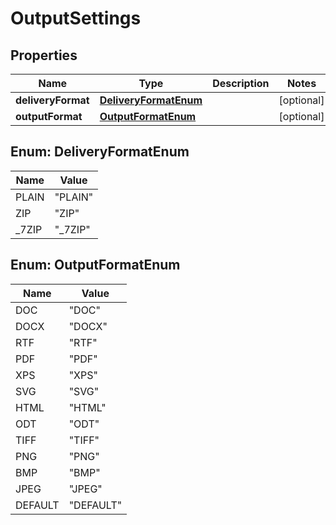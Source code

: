 
# OutputSettings

## Properties
Name | Type | Description | Notes
------------ | ------------- | ------------- | -------------
**deliveryFormat** | [**DeliveryFormatEnum**](#DeliveryFormatEnum) |  |  [optional]
**outputFormat** | [**OutputFormatEnum**](#OutputFormatEnum) |  |  [optional]


<a name="DeliveryFormatEnum"></a>
## Enum: DeliveryFormatEnum
Name | Value
---- | -----
PLAIN | &quot;PLAIN&quot;
ZIP | &quot;ZIP&quot;
_7ZIP | &quot;_7ZIP&quot;


<a name="OutputFormatEnum"></a>
## Enum: OutputFormatEnum
Name | Value
---- | -----
DOC | &quot;DOC&quot;
DOCX | &quot;DOCX&quot;
RTF | &quot;RTF&quot;
PDF | &quot;PDF&quot;
XPS | &quot;XPS&quot;
SVG | &quot;SVG&quot;
HTML | &quot;HTML&quot;
ODT | &quot;ODT&quot;
TIFF | &quot;TIFF&quot;
PNG | &quot;PNG&quot;
BMP | &quot;BMP&quot;
JPEG | &quot;JPEG&quot;
DEFAULT | &quot;DEFAULT&quot;



